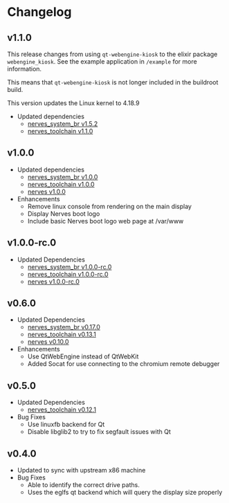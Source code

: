 # Changelog

## v1.1.0

This release changes from using `qt-webengine-kiosk` to the elixir package
`webengine_kiosk`. See the example application in `/example` for more information.

This means that `qt-webengine-kiosk` is not longer included in the buildroot build.

This version updates the Linux kernel to 4.18.9

* Updated dependencies
  * [nerves_system_br v1.5.2](https://github.com/nerves-project/nerves_system_br/releases/tag/v1.5.2)
  * [nerves_toolchain v1.1.0](https://github.com/nerves-project/toolchains/releases/tag/v1.1.0)


## v1.0.0

* Updated dependencies
  * [nerves_system_br v1.0.0](https://github.com/nerves-project/nerves_system_br/releases/tag/v1.0.0)
  * [nerves_toolchain v1.0.0](https://github.com/nerves-project/toolchains/releases/tag/v1.0.0)
  * [nerves v1.0.0](https://github.com/nerves-project/nerves/releases/tag/v1.0.0)
* Enhancements
  * Remove linux console from rendering on the main display
  * Display Nerves boot logo
  * Include basic Nerves boot logo web page at /var/www

## v1.0.0-rc.0

* Updated Dependencies
  * [nerves_system_br v1.0.0-rc.0](https://github.com/nerves-project/nerves_system_br/releases/tag/v1.0.0-rc.0)
  * [nerves_toolchain v1.0.0-rc.0](https://github.com/nerves-project/toolchains/releases/tag/v1.0.0-rc.0)
  * [nerves v1.0.0-rc.0](https://github.com/nerves-project/nerves/releases/tag/v1.0.0-rc.0)

## v0.6.0

* Updated Dependencies
  * [nerves_system_br v0.17.0](https://github.com/nerves-project/nerves_system_br/releases/tag/v0.17.0)
  * [nerves_toolchain v0.13.1](https://github.com/nerves-project/toolchains/releases/tag/v0.13.1)
  * [nerves v0.10.0](https://github.com/nerves-project/nerves/releases/tag/v0.10.0)
* Enhancements
  * Use QtWebEngine instead of QtWebKit
  * Added Socat for use connecting to the chromium remote debugger

## v0.5.0

* Updated Dependencies
  * [nerves_toolchain v0.12.1](https://github.com/nerves-project/toolchains/releases/tag/v0.12.1)
* Bug Fixes
  * Use linuxfb backend for Qt
  * Disable libglib2 to try to fix segfault issues with Qt

## v0.4.0

* Updated to sync with upstream x86 machine
* Bug Fixes
  * Able to identify the correct drive paths.
  * Uses the eglfs qt backend which will query the display size properly

